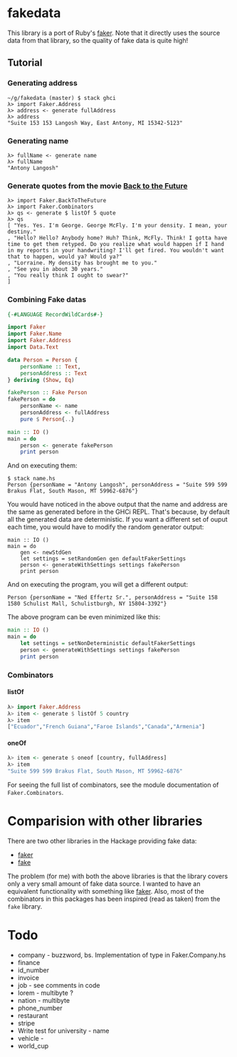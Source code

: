 # fakedata

This library is a port of Ruby's
[faker](https://github.com/stympy/faker). Note that it directly uses
the source data from that library, so the quality of fake data is
quite high!

## Tutorial

### Generating address

``` shellsession
~/g/fakedata (master) $ stack ghci
λ> import Faker.Address
λ> address <- generate fullAddress
λ> address
"Suite 153 153 Langosh Way, East Antony, MI 15342-5123"
```

### Generating name

``` shellsession
λ> fullName <- generate name
λ> fullName
"Antony Langosh"
```

### Generate quotes from the movie [Back to the Future](https://en.wikipedia.org/wiki/Back_to_the_Future)

```
λ> import Faker.BackToTheFuture
λ> import Faker.Combinators
λ> qs <- generate $ listOf 5 quote
λ> qs
[ "Yes. Yes. I'm George. George McFly. I'm your density. I mean, your destiny."
, "Hello? Hello? Anybody home? Huh? Think, McFly. Think! I gotta have time to get them retyped. Do you realize what would happen if I hand in my reports in your handwriting? I'll get fired. You wouldn't want that to happen, would ya? Would ya?"
, "Lorraine. My density has brought me to you."
, "See you in about 30 years."
, "You really think I ought to swear?"
]

```

### Combining Fake datas

```haskell
{-#LANGUAGE RecordWildCards#-}

import Faker
import Faker.Name
import Faker.Address
import Data.Text

data Person = Person {
    personName :: Text,
    personAddress :: Text
} deriving (Show, Eq)

fakePerson :: Fake Person
fakePerson = do
    personName <- name
    personAddress <- fullAddress
    pure $ Person{..}

main :: IO ()
main = do
    person <- generate fakePerson
    print person
```

And on executing them:

```
$ stack name.hs
Person {personName = "Antony Langosh", personAddress = "Suite 599 599 Brakus Flat, South Mason, MT 59962-6876"}
```

You would have noticed in the above output that the name and address
are the same as generated before in the GHCi REPL. That's because, by
default all the generated data are deterministic. If you want a
different set of ouput each time, you would have to modify the random
generator output:

```
main :: IO ()
main = do
    gen <- newStdGen
    let settings = setRandomGen gen defaultFakerSettings
    person <- generateWithSettings settings fakePerson
    print person
```

And on executing the program, you will get a different output:

``` shellsession
Person {personName = "Ned Effertz Sr.", personAddress = "Suite 158 1580 Schulist Mall, Schulistburgh, NY 15804-3392"}
```

The above program can be even minimized like this:

``` haskell
main :: IO ()
main = do
    let settings = setNonDeterministic defaultFakerSettings
    person <- generateWithSettings settings fakePerson
    print person
```

### Combinators

#### listOf

``` haskell
λ> import Faker.Address
λ> item <- generate $ listOf 5 country
λ> item
["Ecuador","French Guiana","Faroe Islands","Canada","Armenia"]
```

#### oneOf

``` haskell
λ> item <- generate $ oneof [country, fullAddress]
λ> item
"Suite 599 599 Brakus Flat, South Mason, MT 59962-6876"
```

For seeing the full list of combinators, see the module documentation
of `Faker.Combinators`.

# Comparision with other libraries

There are two other libraries in the Hackage providing fake data:

* [faker](https://hackage.haskell.org/package/faker-0.0.0.2)
* [fake](https://hackage.haskell.org/package/fake-0.1.1.1)

The problem (for me) with both the above libraries is that the library
covers only a very small amount of fake data source. I wanted to have
an equivalent functionality with something like
[faker](https://github.com/stympy/faker). Also, most of the
combinators in this packages has been inspired (read as taken) from
the `fake` library.

# Todo

* company - buzzword, bs. Implementation of type in Faker.Company.hs
* finance
* id_number
* invoice
* job - see comments in code
* lorem - multibyte ?
* nation - multibyte
* phone_number
* restaurant
* stripe
* Write test for university - name
* vehicle -
* world_cup
